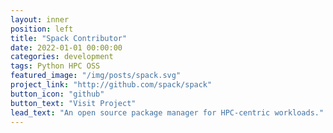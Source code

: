 ```yaml
---
layout: inner
position: left
title: "Spack Contributor"
date: 2022-01-01 00:00:00
categories: development
tags: Python HPC OSS
featured_image: "/img/posts/spack.svg"
project_link: "http://github.com/spack/spack"
button_icon: "github"
button_text: "Visit Project"
lead_text: "An open source package manager for HPC-centric workloads."
---
```

